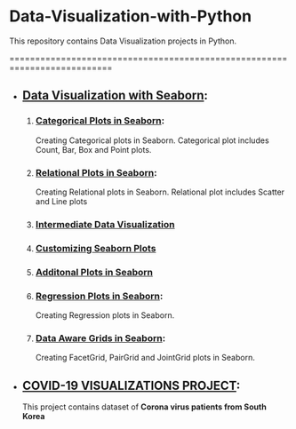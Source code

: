 # Data-Visualization-with-Python
This repository contains Data Visualization projects in Python.

==========================================================================

- ## [Data Visualization with Seaborn](https://github.com/Ravjot03/Data-Visualization-with-Seaborn):
  
  1. ### [Categorical Plots in Seaborn](https://github.com/Ravjot03/Data-Visualization-with-Seaborn/tree/master/Categorical%20Plot):
        Creating Categorical plots in Seaborn. Categorical plot includes Count, Bar, Box and Point plots.
  2. ### [Relational Plots in Seaborn](https://github.com/Ravjot03/Data-Visualization-with-Seaborn/tree/master/Relational%20Plot): 
        Creating Relational plots in Seaborn. Relational plot includes Scatter and Line plots
  3. ### [Intermediate Data Visualization](https://github.com/Ravjot03/Data-Visualization-with-Seaborn/tree/master/Intermediate%20Data%20Visualization)
  
  4. ### [Customizing Seaborn Plots](https://github.com/Ravjot03/Data-Visualization-with-Seaborn/tree/master/Customizing%20Seaborn%20Plots)
  
  5. ### [Additonal Plots in Seaborn](https://github.com/Ravjot03/Data-Visualization-with-Seaborn/tree/master/Additional%20Plots)
  
  6. ### [Regression Plots in Seaborn](https://github.com/Ravjot03/Data-Visualization-with-Seaborn/tree/master/Regression%20Plots):
        Creating Regression plots in Seaborn.
        
  7. ### [Data Aware Grids in Seaborn](https://github.com/Ravjot03/Data-Visualization-with-Seaborn/tree/master/Data%20Aware%20Grids):
        Creating FacetGrid, PairGrid and JointGrid plots in Seaborn.

- ## [COVID-19 VISUALIZATIONS PROJECT](https://github.com/Ravjot03/Covid-19-Visualizations):
    This project contains dataset of **Corona virus patients from South Korea**
